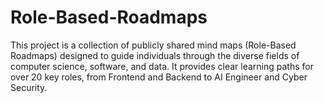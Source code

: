 # Role-Based-Roadmaps
This project is a collection of publicly shared mind maps (Role-Based Roadmaps) designed to guide individuals through the diverse fields of computer science, software, and data. It provides clear learning paths for over 20 key roles, from Frontend and Backend to AI Engineer and Cyber Security.
